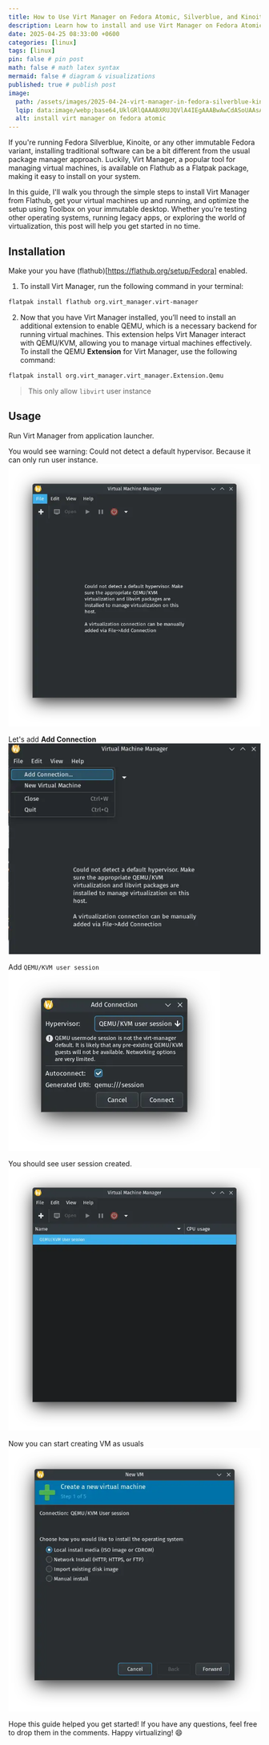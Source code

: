 ```yaml
---
title: How to Use Virt Manager on Fedora Atomic, Silverblue, and Kinoite - Easy VM Setup Guide
description: Learn how to install and use Virt Manager on Fedora Atomic desktops like Silverblue, Kinoite, and Sericea. This guide covers VM setup using Toolbox and Flatpak for seamless virtualization on immutable systems.
date: 2025-04-25 08:33:00 +0600
categories: [linux]
tags: [linux]
pin: false # pin post
math: false # math latex syntax
mermaid: false # diagram & visualizations
published: true # publish post
image:
  path: /assets/images/2025-04-24-virt-manager-in-fedora-silverblue-kinoite-atomic/virt-manager-poster.webp
  lqip: data:image/webp;base64,UklGRlQAAABXRUJQVlA4IEgAAABwAwCdASoUAAsAPzmEuVOvKKWisAgB4CcJagCdABj0JzwgpAAA/uMDmHI4wpu5pSPwNURWM+sXDe9gdxf4bBCY6YmWaqMLIAA=
  alt: install virt manager on fedora atomic
---
```


If you're running Fedora Silverblue, Kinoite, or any other immutable Fedora variant, installing traditional software can be a bit different from the usual package manager approach. Luckily, Virt Manager, a popular tool for managing virtual machines, is available on Flathub as a Flatpak package, making it easy to install on your system.

In this guide, I'll walk you through the simple steps to install Virt Manager from Flathub, get your virtual machines up and running, and optimize the setup using Toolbox on your immutable desktop. Whether you're testing other operating systems, running legacy apps, or exploring the world of virtualization, this post will help you get started in no time.

## Installation
Make your you have (flathub)[https://flathub.org/setup/Fedora] enabled.

1. To install Virt Manager, run the following command in your terminal:
```sh
flatpak install flathub org.virt_manager.virt-manager
```

2. Now that you have Virt Manager installed, you’ll need to install an additional extension to enable QEMU, which is a necessary backend for running virtual machines. This extension helps Virt Manager interact with QEMU/KVM, allowing you to manage virtual machines effectively.  
To install the QEMU **Extension** for Virt Manager, use the following command:
```sh
flatpak install org.virt_manager.virt_manager.Extension.Qemu
```
> This only allow `libvirt` user instance

## Usage
Run Virt Manager from application launcher.

You would see warning: Could not detect a default hypervisor. Because it can only run user instance.  
![warning](/assets/images/2025-04-25-virt-manager-in-fedora-silverblue-kinoite-atomic/Screenshot_20250425_023436.webp)  

Let's add **Add Connection**  
![add connection](/assets/images/2025-04-25-virt-manager-in-fedora-silverblue-kinoite-atomic/Screenshot_20250425_023555.webp)  

Add `QEMU/KVM user session`  
![user session](/assets/images/2025-04-25-virt-manager-in-fedora-silverblue-kinoite-atomic/Screenshot_20250425_023611.webp)  

You should see user session created.  
![user session created](/assets/images/2025-04-25-virt-manager-in-fedora-silverblue-kinoite-atomic/Screenshot_20250425_023625.webp)  

Now you can start creating VM as usuals
![create vm](/assets/images/2025-04-25-virt-manager-in-fedora-silverblue-kinoite-atomic/Screenshot_20250425_023645.webp)  

Hope this guide helped you get started! If you have any questions, feel free to drop them in the comments. Happy virtualizing! 😄
